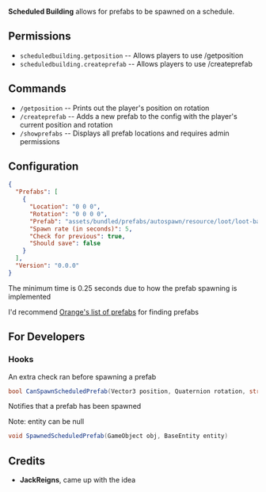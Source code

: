 **Scheduled Building** allows for prefabs to be spawned on a schedule.



## Permissions

* `scheduledbuilding.getposition` -- Allows players to use /getposition
* `scheduledbuilding.createprefab` -- Allows players to use /createprefab

## Commands

* `/getposition` -- Prints out the player's position on rotation
* `/createprefab` -- Adds a new prefab to the config with the player's current position and rotation
* `/showprefabs` -- Displays all prefab locations and requires admin permissions

## Configuration

```json
{
  "Prefabs": [
    {
      "Location": "0 0 0",
      "Rotation": "0 0 0 0",
      "Prefab": "assets/bundled/prefabs/autospawn/resource/loot/loot-barrel-1.prefab",
      "Spawn rate (in seconds)": 5,
      "Check for previous": true,
      "Should save": false
    }
  ],
  "Version": "0.0.0"
}
```

The minimum time is 0.25 seconds due to how the prefab spawning is implemented

I'd recommend [Orange's list of prefabs](https://github.com/OrangeWulf/Rust-Docs/) for finding prefabs

## For Developers

### Hooks

An extra check ran before spawning a prefab
```csharp
bool CanSpawnScheduledPrefab(Vector3 position, Quaternion rotation, string prefab, uint interval, bool check, bool save)
```

Notifies that a prefab has been spawned

Note: entity can be null
```csharp
void SpawnedScheduledPrefab(GameObject obj, BaseEntity entity)
```

## Credits

- **JackReigns**, came up with the idea